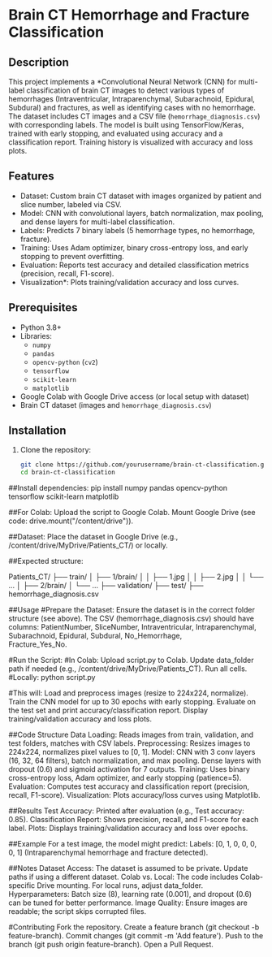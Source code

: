 # Brain CT Hemorrhage and Fracture Classification

## Description
This project implements a *Convolutional Neural Network (CNN) for multi-label classification of brain CT images to detect various types of hemorrhages (Intraventricular, Intraparenchymal, Subarachnoid, Epidural, Subdural) and fractures, as well as identifying cases with no hemorrhage. The dataset includes CT images and a CSV file (`hemorrhage_diagnosis.csv`) with corresponding labels. The model is built using TensorFlow/Keras, trained with early stopping, and evaluated using accuracy and a classification report. Training history is visualized with accuracy and loss plots.

## Features
- Dataset: Custom brain CT dataset with images organized by patient and slice number, labeled via CSV.
- Model: CNN with convolutional layers, batch normalization, max pooling, and dense layers for multi-label classification.
- Labels: Predicts 7 binary labels (5 hemorrhage types, no hemorrhage, fracture).
- Training: Uses Adam optimizer, binary cross-entropy loss, and early stopping to prevent overfitting.
- Evaluation: Reports test accuracy and detailed classification metrics (precision, recall, F1-score).
- Visualization*: Plots training/validation accuracy and loss curves.

## Prerequisites
- Python 3.8+
- Libraries:
  - `numpy`
  - `pandas`
  - `opencv-python` (`cv2`)
  - `tensorflow`
  - `scikit-learn`
  - `matplotlib`
- Google Colab with Google Drive access (or local setup with dataset)
- Brain CT dataset (images and `hemorrhage_diagnosis.csv`)

## Installation
1. Clone the repository:
   ```bash
   git clone https://github.com/yourusername/brain-ct-classification.git
   cd brain-ct-classification

##Install dependencies:
pip install numpy pandas opencv-python tensorflow scikit-learn matplotlib

##For Colab:
Upload the script to Google Colab.
Mount Google Drive (see code: drive.mount("/content/drive")).

##Dataset:
Place the dataset in Google Drive (e.g., /content/drive/MyDrive/Patients_CT/) or locally.

##Expected structure:

Patients_CT/
├── train/
│   ├── 1/brain/
│   │   ├── 1.jpg
│   │   ├── 2.jpg
│   │   └── ...
│   ├── 2/brain/
│   └── ...
├── validation/
├── test/
├── hemorrhage_diagnosis.csv

##Usage
#Prepare the Dataset:
  Ensure the dataset is in the correct folder structure (see above).
  The CSV (hemorrhage_diagnosis.csv) should have columns: PatientNumber, SliceNumber, Intraventricular, Intraparenchymal, Subarachnoid, Epidural, Subdural, No_Hemorrhage,             
  Fracture_Yes_No.

#Run the Script:
#In Colab:
  Upload script.py to Colab.
  Update data_folder path if needed (e.g., /content/drive/MyDrive/Patients_CT).
  Run all cells.
#Locally:
python script.py

#This will:
Load and preprocess images (resize to 224x224, normalize).
Train the CNN model for up to 30 epochs with early stopping.
Evaluate on the test set and print accuracy/classification report.
Display training/validation accuracy and loss plots.

##Code Structure
Data Loading: Reads images from train, validation, and test folders, matches with CSV labels.
Preprocessing: Resizes images to 224x224, normalizes pixel values to [0, 1].
Model:
  CNN with 3 conv layers (16, 32, 64 filters), batch normalization, and max pooling.
  Dense layers with dropout (0.6) and sigmoid activation for 7 outputs.
Training: Uses binary cross-entropy loss, Adam optimizer, and early stopping (patience=5).
Evaluation: Computes test accuracy and classification report (precision, recall, F1-score).
Visualization: Plots accuracy/loss curves using Matplotlib.

##Results
Test Accuracy: Printed after evaluation (e.g., Test accuracy: 0.85).
Classification Report: Shows precision, recall, and F1-score for each label.
Plots: Displays training/validation accuracy and loss over epochs.

##Example
For a test image, the model might predict:
Labels: [0, 1, 0, 0, 0, 0, 1] (Intraparenchymal hemorrhage and fracture detected).

##Notes
Dataset Access: The dataset is assumed to be private. Update paths if using a different dataset.
Colab vs. Local: The code includes Colab-specific
Drive mounting. For local runs, adjust data_folder.
Hyperparameters: Batch size (8), learning rate (0.001), and dropout (0.6) can be tuned for better performance.
Image Quality: Ensure images are readable; the script skips corrupted files.

#Contributing
Fork the repository.
Create a feature branch (git checkout -b feature-branch).
Commit changes (git commit -m 'Add feature').
Push to the branch (git push origin feature-branch).
Open a Pull Request.
